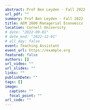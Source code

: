```yaml
---
abstract: Prof Ben Leyden - Fall 2022
url_pdf: ""
summary: Prof Ben Leyden - Fall 2022
title: AEM 2600 Managerial Economics
location: Cornell University
# date: "2022-09-01"
# date_end: "2022-12-01"
# all_day: false
event: Teaching Assistant
event_url: https://example.org
featured: false
authors: []
url_video: ""
url_slides: ""
links: ""
publishDate: ""
tags: []
image:
  caption: ""
  focal_point: ""
url_code: ""
---
```

